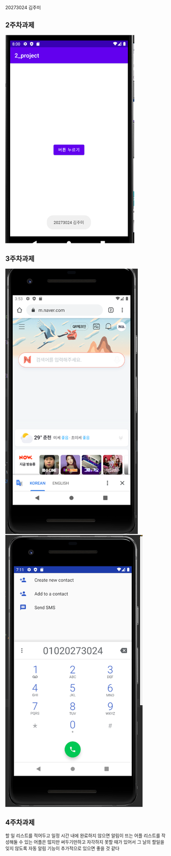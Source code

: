 20273024 김주미

## 2주차과제
<img width="" height="" src="./png/캡처 (1).png"></img>

## 3주차과제
<img width="" height="" src="./png/캡처.PNG"></img>
<img width="" height="" src="./png/캡처2.PNG"></img>

## 4주차과제
할 일 리스트를 적어두고 일정 시간 내에 완료하지 않으면 알림이 뜨는 어플
리스트를 작성해둘 수 있는 어플은 많지만 써두기만하고 자각하지 못할 때가 있어서
그 날의 할일을 잊지 않도록 자동 알림 기능이 추가적으로 있으면 좋을 것 같다
